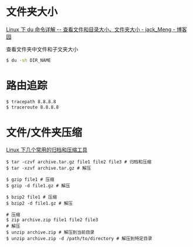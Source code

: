 # 文件夹大小

[Linux 下 du 命令详解 -- 查看文件和目录大小、文件夹大小 - jack_Meng - 博客园](https://www.cnblogs.com/mq0036/p/14784188.html)

查看文件夹中文件和子文夹大小

```bash
$ du -sh DIR_NAME
```

# 路由追踪

```bash
$ tracepath 8.8.8.8
$ traceroute 8.8.8.8
```

# 文件/文件夹压缩

[Linux 下几个常用的归档和压缩工具](https://mp.weixin.qq.com/s/MdRSpFRB2E9vO1yovFXzEg)

```shell
$ tar -czvf archive.tar.gz file1 file2 file3 # 归档和压缩
$ tar -xzvf archive.tar.gz # 解压

$ gzip file1 # 压缩
$ gzip -d file1.gz # 解压

$ bzip2 file1 # 压缩
$ bzip2 -d file1.gz # 解压

# 压缩
$ zip archive.zip file1 file2 file3
# 解压
$ unzip archive.zip # 解压到当前目录
$ unzip archive.zip -d /path/to/directory # 解压到特定目录
```
